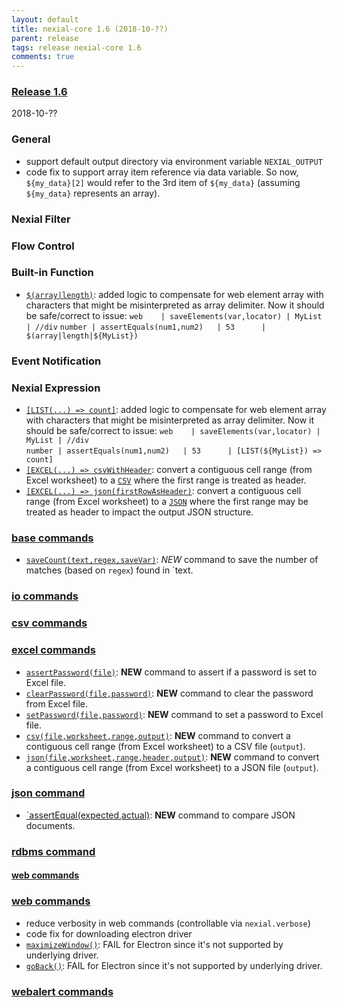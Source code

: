 ```yaml
---
layout: default
title: nexial-core 1.6 (2018-10-??)
parent: release
tags: release nexial-core 1.6
comments: true
---
```


### <a href="https://github.com/nexiality/nexial-core/releases/tag/nexial-core-1.6" class="external-link" target="_nexial_link">Release 1.6</a>
2018-10-??


### General
- support default output directory via environment variable `NEXIAL_OUTPUT`
- code fix to support array item reference via data variable. So now, `${my_data}[2]` would refer to the 3rd item of
  `${my_data}` (assuming `${my_data}` represents an array).


### Nexial Filter


### Flow Control


### Built-in Function
- [`$(array|length)`](../functions/$(array)): added logic to compensate for web element array with characters that 
  might be misinterpreted as array delimiter. Now it should be safe/correct to issue: 
  `web    | saveElements(var,locator) | MyList | //div` 
  `number | assertEquals(num1,num2)   | 53      | $(array|length|${MyList}) `


### Event Notification


### Nexial Expression  
- [`[LIST(...) => count]`](../expressions/LISTexpression.md#count): added logic to compensate for web element array 
  with characters that might be misinterpreted as array delimiter. Now it should be safe/correct to issue: 
  `web    | saveElements(var,locator) | MyList | //div` <br/>
  `number | assertEquals(num1,num2)   | 53      | [LIST(${MyList}) => count] `
- [`[EXCEL(...) => csvWithHeader`](../expressions/EXCELexpression#csvwithheader): convert a contiguous cell range (from
  Excel worksheet) to a [`CSV`](../expressions/CSVexpression) where the first range is treated as header.
- [`[EXCEL(...) => json(firstRowAsHeader)`](../expressions/EXCELexpression#jsonfirstrowasheader): convert a contiguous 
  cell range (from Excel worksheet) to a [`JSON`](../expressions/JSONexpression) where the first range may be treated 
  as header to impact the output JSON structure.
    

### [base commands](../commands/base)
- [`saveCount(text,regex,saveVar)`](../commands/base/saveCount(text,regex,saveVar)): *NEW* command to save the number of
  matches (based on `regex`) found in `text.

### [io commands](../commands/io)


### [csv commands](../commands/csv)


### [excel commands](../commands/excel)
- [`assertPassword(file)`](../commands/excel/assertPassword(file)): **NEW** command to assert if a password is set to 
  Excel file.
- [`clearPassword(file,password)`](../commands/excel/clearPassword(file,password)): **NEW** command to clear the 
  password from Excel file.
- [`setPassword(file,password)`](../commands/excel/setPassword(file,password)): **NEW** command to set a password to 
  Excel file.
- [`csv(file,worksheet,range,output)`](../commands/excel/csv(file,worksheet,range,output)): **NEW** command to convert
  a contiguous cell range (from Excel worksheet) to a CSV file (`output`).
- [`json(file,worksheet,range,header,output)`](../commands/excel/json(file,worksheet,range,header,output)): **NEW**
  command to convert a contiguous cell range (from Excel worksheet) to a JSON file (`output`).


### [json command](../commands/json)
- [`assertEqual(expected,actual)](../commands/json/assertEqual(expected,actual)): **NEW** command to compare JSON 
  documents.


### [rdbms command](../commands/rdbms)


#### [web commands](../commands/web)


### [web commands](../commands/web)
- reduce verbosity in web commands (controllable via `nexial.verbose`)
- code fix for downloading electron driver
- [`maximizeWindow()`](../commands/web/maximizeWindow()): FAIL for Electron since it's not supported by underlying driver.
- [`goBack()`](../commands/web/goBack()): FAIL for Electron since it's not supported by underlying driver.

### [webalert commands](../commands/webalert)
